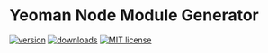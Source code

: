 # Yeoman Node Module Generator 

[![version](https://img.shields.io/npm/v/generator-node-package.svg?style=flat-square)](http://npm.im/generator-node-package)
[![downloads](https://img.shields.io/npm/dt/generator-node-package.svg?style=flat-square)](http://npm-stat.com/charts.html?package=generator-node-package)
[![MIT license](https://img.shields.io/npm/l/generator-node-package.svg?style=flat-square)](https://opensource.org/licenses/mit)
